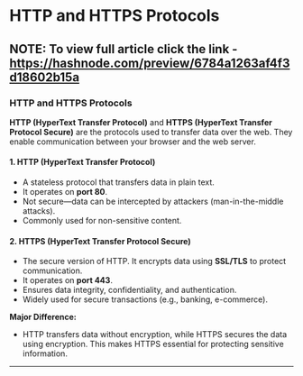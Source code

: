 # HTTP and HTTPS Protocols
## NOTE: To view full article click the link - https://hashnode.com/preview/6784a1263af4f3d18602b15a

### HTTP and HTTPS Protocols  

**HTTP (HyperText Transfer Protocol)** and **HTTPS (HyperText Transfer Protocol Secure)** are the protocols used to transfer data over the web. They enable communication between your browser and the web server.  

#### 1. HTTP (HyperText Transfer Protocol)  
- A stateless protocol that transfers data in plain text.  
- It operates on **port 80**.  
- Not secure—data can be intercepted by attackers (man-in-the-middle attacks).  
- Commonly used for non-sensitive content.  

#### 2. HTTPS (HyperText Transfer Protocol Secure)  
- The secure version of HTTP. It encrypts data using **SSL/TLS** to protect communication.  
- It operates on **port 443**.  
- Ensures data integrity, confidentiality, and authentication.  
- Widely used for secure transactions (e.g., banking, e-commerce).  

**Major Difference:**  
- HTTP transfers data without encryption, while HTTPS secures the data using encryption. This makes HTTPS essential for protecting sensitive information.  

---

